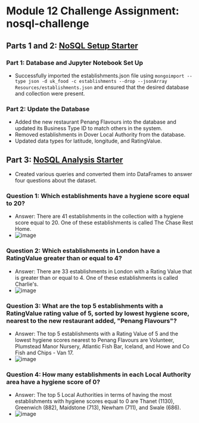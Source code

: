 # Module 12 Challenge Assignment: nosql-challenge
## Parts 1 and 2: [NoSQL Setup Starter](https://github.com/lvit001/nosql-challenge/blob/main/NoSQL_setup_starter.ipynb)
### Part 1: Database and Jupyter Notebook Set Up
- Successfully imported the establishments.json file using `mongoimport --type json -d uk_food -c establishments --drop --jsonArray Resources/establishments.json` and ensured that the desired database and collection were present.
### Part 2: Update the Database
- Added the new restaurant Penang Flavours into the database and updated its Business Type ID to match others in the system.
- Removed establishments in Dover Local Authority from the database.
- Updated data types for latitude, longitude, and RatingValue.
## Part 3: [NoSQL Analysis Starter](https://github.com/lvit001/nosql-challenge/blob/main/NoSQL_analysis_starter.ipynb)
- Created various queries and converted them into DataFrames to answer four questions about the dataset.
### Question 1: Which establishments have a hygiene score equal to 20?
- Answer: There are 41 establishments in the collection with a hygiene score equal to 20. One of these establishments is called The Chase Rest Home.
- ![image](https://github.com/lvit001/nosql-challenge/assets/140283164/bb9b4d12-e92a-49bf-ada9-5cd897e97547)
### Question 2: Which establishments in London have a RatingValue greater than or equal to 4?
- Answer: There are 33 establishments in London with a Rating Value that is greater than or equal to 4. One of these establishments is called Charlie's.
- ![image](https://github.com/lvit001/nosql-challenge/assets/140283164/718309ae-de0b-4486-83dd-50b92a30c143)
### Question 3: What are the top 5 establishments with a RatingValue rating value of 5, sorted by lowest hygiene score, nearest to the new restaurant added, "Penang Flavours"?
- Answer: The top 5 establishments with a Rating Value of 5 and the lowest hygiene scores nearest to Penang Flavours are Volunteer, Plumstead Manor Nursery, Atlantic Fish Bar, Iceland, and Howe and Co Fish and Chips - Van 17.
- ![image](https://github.com/lvit001/nosql-challenge/assets/140283164/97dba2f1-ff04-4a44-9d0d-18ce8aa93a51)
### Question 4: How many establishments in each Local Authority area have a hygiene score of 0?
- Answer: The top 5 Local Authorities in terms of having the most establishments with hygiene scores equal to 0 are Thanet (1130), Greenwich (882), Maidstone (713), Newham (711), and Swale (686).
- ![image](https://github.com/lvit001/nosql-challenge/assets/140283164/ffaeffa7-921d-43cb-a274-7604a1c165aa)

